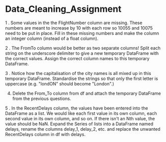 # Data_Cleaning_Assignment


1 . Some values in the the FlightNumber column are missing. These numbers are meant to increase by 10 with each row so 10055 and 10075 need to be put in place. Fill in these missing numbers and make the column an integer column (instead of a float column).

2 . The FromTo column would be better as two separate columns! Split each string on the underscore delimiter to give a new temporary DataFrame with the correct values. Assign the correct column names to this temporary DataFrame.

3 . Notice how the capitalisation of the city names is all mixed up in this temporary DataFrame. Standardise the strings so that only the first letter is uppercase (e.g. "londON" should become "London".)

4. Delete the From_To column from df and attach the temporary DataFrame from the previous questions.

5 . In the RecentDelays column, the values have been entered into the DataFrame as a list. We would like each first value in its own column, each second value in its own column, and so on. If there isn't an Nth value, the value should be NaN. Expand the Series of lists into a DataFrame named delays, rename the columns delay_1, delay_2, etc. and replace the unwanted RecentDelays column in df with delays.
